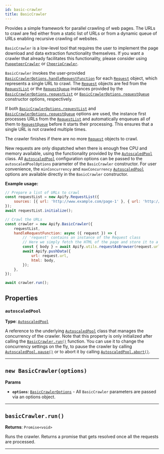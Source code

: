 ```yaml
---
id: basic-crawler
title: BasicCrawler
---
```


<a name="basiccrawler"></a>

Provides a simple framework for parallel crawling of web pages. The URLs to crawl are fed either from a static list of URLs or from a dynamic queue of
URLs enabling recursive crawling of websites.

`BasicCrawler` is a low-level tool that requires the user to implement the page download and data extraction functionality themselves. If you want a
crawler that already facilitates this functionality, please consider using [`PuppeteerCrawler`](/docs/api/puppeteer-crawler) or
[`CheerioCrawler`](/docs/api/cheerio-crawler).

`BasicCrawler` invokes the user-provided [`BasicCrawlerOptions.handleRequestFunction`](/docs/typedefs/basic-crawler-options#handlerequestfunction) for
each [`Request`](/docs/api/request) object, which represents a single URL to crawl. The [`Request`](/docs/api/request) objects are fed from the
[`RequestList`](/docs/api/request-list) or the [`RequestQueue`](/docs/api/request-queue) instances provided by the
[`BasicCrawlerOptions.requestList`](/docs/typedefs/basic-crawler-options#requestlist) or
[`BasicCrawlerOptions.requestQueue`](/docs/typedefs/basic-crawler-options#requestqueue) constructor options, respectively.

If both [`BasicCrawlerOptions.requestList`](/docs/typedefs/basic-crawler-options#requestlist) and
[`BasicCrawlerOptions.requestQueue`](/docs/typedefs/basic-crawler-options#requestqueue) options are used, the instance first processes URLs from the
[`RequestList`](/docs/api/request-list) and automatically enqueues all of them to [`RequestQueue`](/docs/api/request-queue) before it starts their
processing. This ensures that a single URL is not crawled multiple times.

The crawler finishes if there are no more [`Request`](/docs/api/request) objects to crawl.

New requests are only dispatched when there is enough free CPU and memory available, using the functionality provided by the
[`AutoscaledPool`](/docs/api/autoscaled-pool) class. All [`AutoscaledPool`](/docs/api/autoscaled-pool) configuration options can be passed to the
`autoscaledPoolOptions` parameter of the `BasicCrawler` constructor. For user convenience, the `minConcurrency` and `maxConcurrency`
[`AutoscaledPool`](/docs/api/autoscaled-pool) options are available directly in the `BasicCrawler` constructor.

**Example usage:**

```javascript
// Prepare a list of URLs to crawl
const requestList = new Apify.RequestList({
    sources: [{ url: 'http://www.example.com/page-1' }, { url: 'http://www.example.com/page-2' }],
});
await requestList.initialize();

// Crawl the URLs
const crawler = new Apify.BasicCrawler({
    requestList,
    handleRequestFunction: async ({ request }) => {
        // 'request' contains an instance of the Request class
        // Here we simply fetch the HTML of the page and store it to a dataset
        const { body } = await Apify.utils.requestAsBrowser(request.url);
        await Apify.pushData({
            url: request.url,
            html: body,
        });
    },
});

await crawler.run();
```

## Properties

### `autoscaledPool`

**Type**: [`AutoscaledPool`](/docs/api/autoscaled-pool)

A reference to the underlying [`AutoscaledPool`](/docs/api/autoscaled-pool) class that manages the concurrency of the crawler. Note that this property
is only initialized after calling the [`BasicCrawler.run()`](/docs/api/basic-crawler#run) function. You can use it to change the concurrency settings
on the fly, to pause the crawler by calling [`AutoscaledPool.pause()`](/docs/api/autoscaled-pool#pause) or to abort it by calling
[`AutoscaledPool.abort()`](/docs/api/autoscaled-pool#abort).

---

<a name="basiccrawler"></a>

## `new BasicCrawler(options)`

**Params**

-   **`options`**: [`BasicCrawlerOptions`](/docs/typedefs/basic-crawler-options) - All `BasicCrawler` parameters are passed via an options object.

---

<a name="run"></a>

## `basicCrawler.run()`

**Returns**: `Promise<void>`

Runs the crawler. Returns a promise that gets resolved once all the requests are processed.

---
